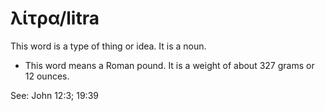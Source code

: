 # λίτρα/litra
This word is a type of thing or idea. It is a noun. 

* This word means a Roman pound. It is a weight of about 327 grams or 12 ounces. 

See: John 12:3; 19:39

